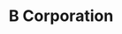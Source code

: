 ---
facebook: https://facebook.com/bcorporation
instagram: http://instagram.com/bcorporation
linkedin: https://linkedin.com/company/b-lab
logohandle: bcorporationnet
sort: bcorporation
title: B Corporation
twitter: https://x.com/bcorporation
website: https://bcorporation.net/
youtube: http://youtube.com/user/bcorporations
---
